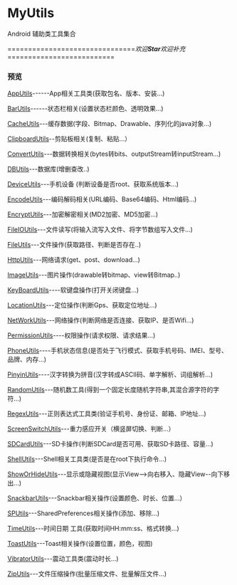 # MyUtils

Android 辅助类工具集合

===============================*欢迎**Star**欢迎补充*==========================

### 预览

[AppUtils](https://github.com/nansir/MyUtils/tree/master/utils/src/main/java/com/sir/app/utils/BarUtils.java)------App相关工具类(获取包名、版本、安装...)

[BarUtils](https://github.com/nansir/MyUtils/tree/master/utils/src/main/java/com/sir/app/utils/BarUtils.java)------状态栏相关(设置状态栏颜色、透明效果...)

[CacheUtils](https://github.com/nansir/MyUtils/tree/master/utils/src/main/java/com/sir/app/utils/CacheUtils.java)---缓存数据(字段、Bitmap、Drawable、序列化的java对象...)

[ClipboardUtils](https://github.com/nansir/MyUtils/tree/master/utils/src/main/java/com/sir/app/utils/ClipboardUtils.java)--剪贴板相关(复制、粘贴...）

[ConvertUtils](https://github.com/nansir/MyUtils/tree/master/utils/src/main/java/com/sir/app/utils/ConvertUtils.java)---数据转换相关(bytes转bits、outputStream转inputStream...)

[DBUtils](https://github.com/nansir/MyUtils/tree/master/utils/src/main/java/com/sir/app/utils/DBUtils.java)---数据库(增删查改..)

[DeviceUtils](https://github.com/nansir/MyUtils/tree/master/utils/src/main/java/com/sir/app/utils/DeviceUtils.java)---手机设备 (判断设备是否root、获取系统版本...)

[EncodeUtils](https://github.com/nansir/MyUtils/tree/master/utils/src/main/java/com/sir/app/utils/EncodeUtils.java)---编码解码相关(URL编码、Base64编码、Html编码...)

[EncryptUtils](https://github.com/nansir/MyUtils/tree/master/utils/src/main/java/com/sir/app/utils/EncryptUtils.java)---加密解密相关(MD2加密、MD5加密...)

[FileIOUtils](https://github.com/nansir/MyUtils/tree/master/utils/src/main/java/com/sir/app/utils/FileIOUtils.java)---文件读写(将输入流写入文件、将字节数组写入文件...)

[FileUtils](https://github.com/nansir/MyUtils/tree/master/utils/src/main/java/com/sir/app/utils/FileUtils.java)---文件操作(获取路径、判断是否存在..)

[HttpUtils](https://github.com/nansir/MyUtils/tree/master/utils/src/main/java/com/sir/app/utils/HttpUtils.java)---网络请求(get、post、download...)

[ImageUtils](https://github.com/nansir/MyUtils/tree/master/utils/src/main/java/com/sir/app/utils/ImageUtils.java)---图片操作(drawable转bitmap、view转Bitmap..)

[KeyBoardUtils](https://github.com/nansir/MyUtils/tree/master/utils/src/main/java/com/sir/app/utils/KeyBoardUtils.java)----软键盘操作(打开关闭键盘...)

[LocationUtils](https://github.com/nansir/MyUtils/tree/master/utils/src/main/java/com/sir/app/utils/LocationUtils.java)---定位操作(判断Gps、获取定位地址...)

[NetWorkUtils](https://github.com/nansir/MyUtils/tree/master/utils/src/main/java/com/sir/app/utils/NetWorkUtils.java)---网络操作(判断网络是否连接、获取IP、是否Wifi...)

[PermissionUtils](https://github.com/nansir/MyUtils/tree/master/utils/src/main/java/com/sir/app/utils/PermissionUtils.java)----权限操作(请求权限、请求结果...)

[PhoneUtils](https://github.com/nansir/MyUtils/tree/master/utils/src/main/java/com/sir/app/utils/PhoneUtils.java)----手机状态信息(是否处于飞行模式、获取手机号码、IMEI、型号、品牌、内存...)

[PinyinUtils](https://github.com/nansir/MyUtils/tree/master/utils/src/main/java/com/sir/app/utils/PinyinUtils.java)----汉字转换为拼音(汉字转成ASCII码、单字解析、词组解析...)

[RandomUtils](https://github.com/nansir/MyUtils/tree/master/utils/src/main/java/com/sir/app/utils/RandomUtils.java)---随机数工具(得到一个固定长度随机字符串,其混合源字符的字符...)

[RegexUtils](https://github.com/nansir/MyUtils/tree/master/utils/src/main/java/com/sir/app/utils/RegexUtils.java)---正则表达式工具类(验证手机号、身份证、邮箱、IP地址...)

[ScreenSwitchUtils](https://github.com/nansir/MyUtils/tree/master/utils/src/main/java/com/sir/app/utils/ScreenSwitchUtils.java)---重力感应开关（横竖屏切换、判断...）

[SDCardUtils](https://github.com/nansir/MyUtils/tree/master/utils/src/main/java/com/sir/app/utils/SDCardUtils.java)---SD卡操作(判断SDCard是否可用、获取SD卡路径、容量...)

[ShellUtils](https://github.com/nansir/MyUtils/tree/master/utils/src/main/java/com/sir/app/utils/ShellUtils.java)---Shell相关工具类(是否是在root下执行命令...)

[ShowOrHideUtils](https://github.com/nansir/MyUtils/tree/master/utils/src/main/java/com/sir/app/utils/ShowOrHideUtils.java)---显示或隐藏视图(显示View-->向右移入、隐藏View--向下移出...)

[SnackbarUtils](https://github.com/nansir/MyUtils/tree/master/utils/src/main/java/com/sir/app/utils/SnackbarUtils.java)---Snackbar相关操作(设置颜色、时长、位置...）

[SPUtils](https://github.com/nansir/MyUtils/tree/master/utils/src/main/java/com/sir/app/utils/SPUtils.java)---SharedPreferences相关操作(添加、移除...)

[TimeUtils](https://github.com/nansir/MyUtils/tree/master/utils/src/main/java/com/sir/app/utils/TimeUtils.java)---时间日期 工具(获取时间HH:mm:ss、格式转换...)

[ToastUtils](https://github.com/nansir/MyUtils/tree/master/utils/src/main/java/com/sir/app/utils/ToastUtils.java)---Toast相关操作(设置位置，颜色，视图)

[VibratorUtils](https://github.com/nansir/MyUtils/tree/master/utils/src/main/java/com/sir/app/utils/VibratorUtils.java)---震动工具类(震动时长...)

[ZipUtils](https://github.com/nansir/MyUtils/tree/master/utils/src/main/java/com/sir/app/utils/ZipUtils.java)---文件压缩操作(批量压缩文件、批量解压文件...)




